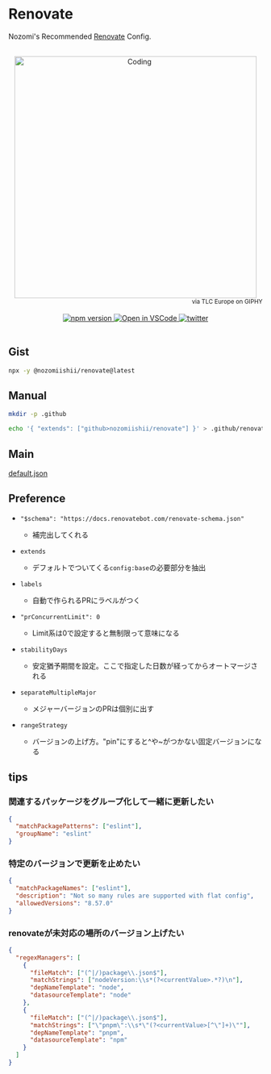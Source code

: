 # Renovate

Nozomi's Recommended [Renovate](https://docs.renovatebot.com/) Config.

<!-- Main Image -->
<br>
<div align="center">
  <img src="https://media.giphy.com/media/f7b9ltJ4FrhnsKjYx2/giphy.gif" alt="Coding" width="480" />
</div>
<div align="right">
  <small>via TLC Europe on GIPHY</small>
</div>
<br>
<!-- shields -->
<div align="center">
  <a target="_blank" href="https://badge.fury.io/js/@nozomiishii%2Frenovate">
    <img alt="npm version" src="https://badge.fury.io/js/@nozomiishii%2Frenovate.svg">
  </a>
  <a target="_blank" href="https://open.vscode.dev/nozomiishii/renovate">
    <img alt="Open in VSCode" src="https://img.shields.io/static/v1?logo=visualstudiocode&label=&message=Open%20in%20VSCode&labelColor=2c2c32&color=007acc&logoColor=007acc">
  </a>
  <a target="_blank" href="https://twitter.com/nozomiishii_dev">
    <img alt="twitter" src="https://img.shields.io/twitter/follow/nozomiishii_dev?style=social&label=Follow">
  </a>
</div>
<br>

## Gist

```bash
npx -y @nozomiishii/renovate@latest
```

## Manual

```bash
mkdir -p .github
```

```bash
echo '{ "extends": ["github>nozomiishii/renovate"] }' > .github/renovate.json
```

## Main

[default.json](./default.json)

## Preference

- `"$schema": "https://docs.renovatebot.com/renovate-schema.json"`

  - 補完出してくれる

- `extends`

  - デフォルトでついてくる`config:base`の必要部分を抽出

- `labels`

  - 自動で作られるPRにラベルがつく

- `"prConcurrentLimit": 0`

  - Limit系は0で設定すると無制限って意味になる

- `stabilityDays`

  - 安定猶予期間を設定。ここで指定した日数が経ってからオートマージされる

- `separateMultipleMajor`

  - メジャーバージョンのPRは個別に出す

- `rangeStrategy`
  - バージョンの上げ方。"pin"にすると^や~がつかない固定バージョンになる

## tips

### 関連するパッケージをグループ化して一緒に更新したい

```json
{
  "matchPackagePatterns": ["eslint"],
  "groupName": "eslint"
}
```

### 特定のバージョンで更新を止めたい

```json
{
  "matchPackageNames": ["eslint"],
  "description": "Not so many rules are supported with flat config",
  "allowedVersions": "8.57.0"
}
```

### renovateが未対応の場所のバージョン上げたい

```json
{
  "regexManagers": [
    {
      "fileMatch": ["(^|/)package\\.json$"],
      "matchStrings": ["nodeVersion:\\s*(?<currentValue>.*?)\n"],
      "depNameTemplate": "node",
      "datasourceTemplate": "node"
    },
    {
      "fileMatch": ["(^|/)package\\.json$"],
      "matchStrings": ["\"pnpm\":\\s*\"(?<currentValue>[^\"]+)\""],
      "depNameTemplate": "pnpm",
      "datasourceTemplate": "npm"
    }
  ]
}
```
